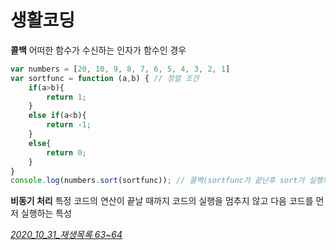 # 생활코딩

**콜백**
어떠한 함수가 수신하는 인자가 함수인 경우

``` javascript
var numbers = [20, 10, 9, 8, 7, 6, 5, 4, 3, 2, 1]
var sortfunc = function (a,b) { // 정렬 조건
    if(a>b){
        return 1;
    }
    else if(a<b){
    	return -1;        
    }
    else{
        return 0;
    }
}
console.log(numbers.sort(sortfunc)); // 콜백(sortfunc가 끝난후 sort가 실행되고 그후 console.log가 실행됨)(이 경우에는 sort는 sortfunc를 콜백한 콜백함수)
```



**비동기 처리**
 특정 코드의 연산이 끝날 때까지 코드의 실행을 멈추지 않고 다음 코드를 먼저 실행하는 특성

*<u>2020_10_31_재생목록  63~64</u>*